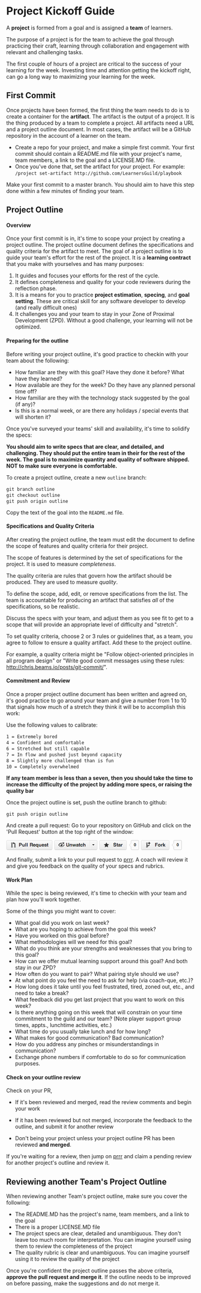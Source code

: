 # Project Kickoff Guide

A **project** is formed from a goal and is assigned a **team** of learners.

The purpose of a project is for the team to achieve the goal through practicing their craft, learning through collaboration and engagement with relevant and challenging tasks.

The first couple of hours of a project are critical to the success of your learning for the week. Investing time and attention getting the kickoff right, can go a long way to maximizing your learning for the week.

## First Commit

Once projects have been formed, the first thing the team needs to do is to create a container for the **artifact**. The artifact is the output of a project. It is the thing produced by a team to complete a project. All artifacts need a URL and a project outline document. In most cases, the artifact will be a GitHub repository in the account of a learner on the team.

- Create a repo for your project, and make a simple first commit. Your first commit should contain a README.md file with your project's name, team members, a link to the goal and a LICENSE.MD file.
- Once you've done that, set the artifact for your project. For example: `/project set-artifact http://github.com/LearnersGuild/playbook`

Make your first commit to a master branch. You should aim to have this step done within a few minutes of finding your team.


## Project Outline


#### Overview

Once your first commit is in, it's time to scope your project by creating a project outline. The project outline document defines the specifications and quality criteria for the artifact to meet. The goal of a project outline is to guide your team's effort for the rest of the project. It is a **learning contract** that you make with yourselves and has many purposes:

1. It guides and focuses your efforts for the rest of the cycle.
2. It defines completeness and quality for your code reviewers during the reflection phase.
3. It is a means for you to practice **project estimation**, **specing**, and **goal setting**. These are critical skill for any software developer to develop (and really difficult ones)
4. It challenges you and your team to stay in your Zone of Proximal Development (ZPD). Without a good challenge, your learning will not be optimized.

#### Preparing for the outline

Before writing your project outline, it's good practice to checkin with your team about the following:

- How familiar are they with this goal? Have they done it before? What have they learned?
- How available are they for the week? Do they have any planned personal time off?
- How familiar are they with the technology stack suggested by the goal (if any)?
- Is this is a normal week, or are there any holidays / special events that will shorten it?

Once you've surveyed your teams' skill and availability, it's time to solidify the specs:

**You should aim to write specs that are clear, and detailed, and challenging. They should put the entire team in their for the rest of the week. The goal is to maximize quantity and quality of software shipped. NOT to make sure everyone is comfortable.**

To create a project outline, create a new `outline` branch:

```
git branch outline
git checkout outline
git push origin outline
```

Copy the text of the goal into the `README.md` file.


#### Specifications and Quality Criteria

After creating the project outline, the team must edit the document to define the scope of features and quality criteria for their project.

The scope of features is determined by the set of specifications for the project. It is used to measure _completeness_.

The quality criteria are rules that govern how the artifact should be produced. They are used to measure _quality_.

To define the scope, add, edit, or remove specifications from the list. The team is accountable for producing an artifact that satisfies _all_ of the specifications, so be realistic.

Discuss the specs with your team, and adjust them as you see fit to get to a scope that will provide an appropriate level of difficulty and "stretch".

To set quality criteria, choose 2 or 3 rules or guidelines that, as a team, you agree to follow to ensure a quality artifact. Add these to the project outline.

For example, a quality criteria might be "Follow object-oriented principles in all program design" or "Write good commit messages using these rules: http://chris.beams.io/posts/git-commit/".

#### Commitment and Review

Once a proper project outline document has been written and agreed on, it's good practice to go around your team and give a number from 1 to 10 that signals how much of a stretch they think it will be to accomplish this work:

Use the following values to calibrate:

    1 = Extremely bored
    4 = Confident and comfortable
    6 = Stretched but still capable
    7 = In flow and pushed just beyond capacity
    8 = Slightly more challenged than is fun
    10 = Completely overwhelmed

**If any team member is less than a seven, then you should take the time to increase the difficulty of the project by adding more specs, or raising the quality bar**

Once the project outline is set, push the outline branch to github:

```
git push origin outline
```

And create a pull request: Go to your repository on GitHub and click on the 'Pull Request' button at the top right of the window:

![Pull Request](/images/pull_request_1.png)

And finally, submit a link to your pull request to [prrr](http://prrr.apps.learnersguild.org). A coach will review it and give you feedback on the quality of your specs and rubrics.

#### Work Plan

While the spec is being reviewed, it's time to checkin with your team and plan how you'll work together.

Some of the things you might want to cover:

- What goal did you work on last week?
- What are you hoping to achieve from the goal this week?
- Have you worked on this goal before?
- What methodologies will we need for this goal?
- What do you think are your strengths and weaknesses that you bring to this goal?
- How can we offer mutual learning support around this goal? And both stay in our ZPD?
- How often do you want to pair? What pairing style should we use?
- At what point do you feel the need to ask for help (via coach-que, etc.)?
- How long does it take until you feel frustrated, tired, zoned out, etc., and need to take a break?
- What feedback did you get last project that you want to work on this week?
- Is there anything going on this week that will constrain on your time commitment to the guild and our team? (Note player support group times, appts., lunchtime activities, etc.)
- What time do you usually take lunch and for how long?
- What makes for good communication? Bad communication?
- How do you address any pinches or misunderstandings in communication?
- Exchange phone numbers if comfortable to do so for communication purposes.

#### Check on your outline review

Check on your PR,

- If it's been reviewed and merged, read the review comments and begin your work
- If it has been reviewed but not merged, incorporate the feedback to the outline, and submit it for another review

- Don't being your project unless your project outline PR has been reviewed **and merged**.

If you're waiting for a review, then jump on [prrr](http://prrr.apps.learnersguild.org) and claim a pending review for another project's outline and review it.

## Reviewing another Team's Project Outline

When reviewing another Team's project outline, make sure you cover the following:

- The README.MD has the project's name, team members, and a link to the goal
- There is a proper LICENSE.MD file
- The project specs are clear, detailed and unambiguous. They don't leave too much room for interpretation. You can imagine yourself using them to review the completeness of the project
- The quality rubric is clear and unambiguous. You can imagine yourself using it to review the quality of the project

Once you're confident the project outline passes the above criteria, **approve the pull request and merge it**. If the outline needs to be improved on before passing, make the suggestions and do not merge it. 
